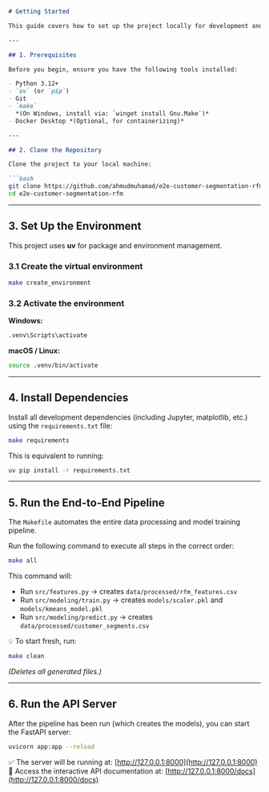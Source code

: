 ```markdown
# Getting Started

This guide covers how to set up the project locally for development and how to run the full pipeline.

---

## 1. Prerequisites

Before you begin, ensure you have the following tools installed:

- Python 3.12+
- `uv` (or `pip`)
- Git
- `make`  
  *(On Windows, install via: `winget install Gnu.Make`)*
- Docker Desktop *(Optional, for containerizing)*

---

## 2. Clone the Repository

Clone the project to your local machine:

```bash
git clone https://github.com/ahmudmuhamad/e2e-customer-segmentation-rfm.git
cd e2e-customer-segmentation-rfm
```

---

## 3. Set Up the Environment

This project uses **uv** for package and environment management.

### 3.1 Create the virtual environment

```bash
make create_environment
```

### 3.2 Activate the environment

**Windows:**
```bash
.venv\Scripts\activate
```

**macOS / Linux:**
```bash
source .venv/bin/activate
```

---

## 4. Install Dependencies

Install all development dependencies (including Jupyter, matplotlib, etc.) using the `requirements.txt` file:

```bash
make requirements
```

This is equivalent to running:

```bash
uv pip install -r requirements.txt
```

---

## 5. Run the End-to-End Pipeline

The `Makefile` automates the entire data processing and model training pipeline.

Run the following command to execute all steps in the correct order:

```bash
make all
```

This command will:

- Run `src/features.py` → creates `data/processed/rfm_features.csv`
- Run `src/modeling/train.py` → creates `models/scaler.pkl` and `models/kmeans_model.pkl`
- Run `src/modeling/predict.py` → creates `data/processed/customer_segments.csv`

💡 To start fresh, run:

```bash
make clean
```

*(Deletes all generated files.)*

---

## 6. Run the API Server

After the pipeline has been run (which creates the models), you can start the FastAPI server:

```bash
uvicorn app:app --reload
```

✅ The server will be running at: [http://127.0.0.1:8000](http://127.0.0.1:8000)  
📘 Access the interactive API documentation at: [http://127.0.0.1:8000/docs](http://127.0.0.1:8000/docs)



